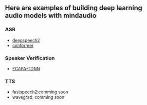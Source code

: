 ## Here are examples of building deep learning audio models with mindaudio

### ASR
- [deepspeech2](https://github.com/mindspore-lab/mindaudio/blob/main/examples/deepspeech2/README_CN.md)
- [conformer](https://github.com/mindspore-lab/mindaudio/blob/main/examples/conformer/README_CN.md)
### Speaker Verification
- [ECAPA-TDNN](https://github.com/mindspore-lab/mindaudio/blob/main/examples/ECAPA-TDNN/README_CN.md)

### TTS
- fastspeech2:comming soon
- wavegrad: comming soon

